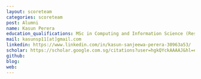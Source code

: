 ```yaml
---
layout: scoreteam
categories: scoreteam 
post: Alumni
name: Kasun Perera
education_qualifications: MSc in Computing and Information Science (Reseach Assistant at Singapore University of Technology and Design)
mail: kasunsp11[at]gmail.com
linkedin: https://www.linkedin.com/in/kasun-sanjeewa-perera-30963a53/
scholar: https://scholar.google.com.sg/citations?user=hgkQYckAAAAJ&hl=en
github: 
blog:
web:
---
```

